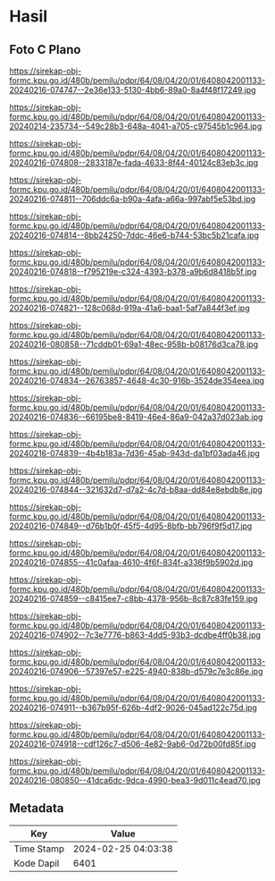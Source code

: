 # Hasil

## Foto C Plano

https://sirekap-obj-formc.kpu.go.id/480b/pemilu/pdpr/64/08/04/20/01/6408042001133-20240216-074747--2e36e133-5130-4bb6-89a0-8a4f48f17249.jpg

https://sirekap-obj-formc.kpu.go.id/480b/pemilu/pdpr/64/08/04/20/01/6408042001133-20240214-235734--549c28b3-648a-4041-a705-c97545b1c964.jpg

https://sirekap-obj-formc.kpu.go.id/480b/pemilu/pdpr/64/08/04/20/01/6408042001133-20240216-074808--2833187e-fada-4633-8f44-40124c83eb3c.jpg

https://sirekap-obj-formc.kpu.go.id/480b/pemilu/pdpr/64/08/04/20/01/6408042001133-20240216-074811--706ddc6a-b90a-4afa-a66a-997abf5e53bd.jpg

https://sirekap-obj-formc.kpu.go.id/480b/pemilu/pdpr/64/08/04/20/01/6408042001133-20240216-074814--8bb24250-7ddc-46e6-b744-53bc5b21cafa.jpg

https://sirekap-obj-formc.kpu.go.id/480b/pemilu/pdpr/64/08/04/20/01/6408042001133-20240216-074818--f795219e-c324-4393-b378-a9b6d8418b5f.jpg

https://sirekap-obj-formc.kpu.go.id/480b/pemilu/pdpr/64/08/04/20/01/6408042001133-20240216-074821--128c068d-919a-41a6-baa1-5af7a844f3ef.jpg

https://sirekap-obj-formc.kpu.go.id/480b/pemilu/pdpr/64/08/04/20/01/6408042001133-20240216-080858--71cddb01-69a1-48ec-958b-b08176d3ca78.jpg

https://sirekap-obj-formc.kpu.go.id/480b/pemilu/pdpr/64/08/04/20/01/6408042001133-20240216-074834--26763857-4648-4c30-916b-3524de354eea.jpg

https://sirekap-obj-formc.kpu.go.id/480b/pemilu/pdpr/64/08/04/20/01/6408042001133-20240216-074836--66195be8-8419-46e4-86a9-042a37d023ab.jpg

https://sirekap-obj-formc.kpu.go.id/480b/pemilu/pdpr/64/08/04/20/01/6408042001133-20240216-074839--4b4b183a-7d36-45ab-943d-da1bf03ada46.jpg

https://sirekap-obj-formc.kpu.go.id/480b/pemilu/pdpr/64/08/04/20/01/6408042001133-20240216-074844--321632d7-d7a2-4c7d-b8aa-dd84e8ebdb8e.jpg

https://sirekap-obj-formc.kpu.go.id/480b/pemilu/pdpr/64/08/04/20/01/6408042001133-20240216-074849--d76b1b0f-45f5-4d95-8bfb-bb796f9f5d17.jpg

https://sirekap-obj-formc.kpu.go.id/480b/pemilu/pdpr/64/08/04/20/01/6408042001133-20240216-074855--41c0afaa-4610-4f6f-834f-a336f9b5902d.jpg

https://sirekap-obj-formc.kpu.go.id/480b/pemilu/pdpr/64/08/04/20/01/6408042001133-20240216-074859--c8415ee7-c8bb-4378-956b-8c87c83fe159.jpg

https://sirekap-obj-formc.kpu.go.id/480b/pemilu/pdpr/64/08/04/20/01/6408042001133-20240216-074902--7c3e7776-b863-4dd5-93b3-dcdbe4ff0b38.jpg

https://sirekap-obj-formc.kpu.go.id/480b/pemilu/pdpr/64/08/04/20/01/6408042001133-20240216-074906--57397e57-e225-4940-838b-d579c7e3c86e.jpg

https://sirekap-obj-formc.kpu.go.id/480b/pemilu/pdpr/64/08/04/20/01/6408042001133-20240216-074911--b367b95f-626b-4df2-9026-045ad122c75d.jpg

https://sirekap-obj-formc.kpu.go.id/480b/pemilu/pdpr/64/08/04/20/01/6408042001133-20240216-074918--cdf126c7-d506-4e82-9ab6-0d72b00fd85f.jpg

https://sirekap-obj-formc.kpu.go.id/480b/pemilu/pdpr/64/08/04/20/01/6408042001133-20240216-080850--41dca6dc-9dca-4990-bea3-9d011c4ead70.jpg


## Metadata

| Key        | Value               |
| ---------- | ------------------- |
| Time Stamp | 2024-02-25 04:03:38 |
| Kode Dapil | 6401                |



